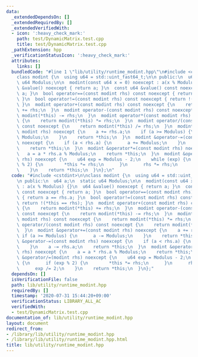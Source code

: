 ```yaml
---
data:
  _extendedDependsOn: []
  _extendedRequiredBy: []
  _extendedVerifiedWith:
  - icon: ':heavy_check_mark:'
    path: test/DynamicMatrix.test.cpp
    title: test/DynamicMatrix.test.cpp
  _pathExtension: hpp
  _verificationStatusIcon: ':heavy_check_mark:'
  attributes:
    links: []
  bundledCode: "#line 1 \"lib/utility/runtime_modint.hpp\"\n#include <cstdint>\n\n\
    class modint {\n  using u64 = std::uint_fast64_t;\n\n public:\n  u64 a;\n  static\
    \ u64 Modulus;\n\n  modint(const u64 x = 0) noexcept : a(x % Modulus) {}\n  u64\
    \ &value() noexcept { return a; }\n  const u64 &value() const noexcept { return\
    \ a; }\n  bool operator==(const modint rhs) const noexcept { return a == rhs.a;\
    \ }\n  bool operator!=(const modint rhs) const noexcept { return !(*this == rhs);\
    \ }\n  modint operator+(const modint rhs) const noexcept {\n    return modint(*this)\
    \ += rhs;\n  }\n  modint operator-(const modint rhs) const noexcept {\n    return\
    \ modint(*this) -= rhs;\n  }\n  modint operator*(const modint rhs) const noexcept\
    \ {\n    return modint(*this) *= rhs;\n  }\n  modint operator/(const modint rhs)\
    \ const noexcept {\n    return modint(*this) /= rhs;\n  }\n  modint &operator+=(const\
    \ modint rhs) noexcept {\n    a += rhs.a;\n    if (a >= Modulus) {\n      a -=\
    \ Modulus;\n    }\n    return *this;\n  }\n  modint &operator-=(const modint rhs)\
    \ noexcept {\n    if (a < rhs.a) {\n      a += Modulus;\n    }\n    a -= rhs.a;\n\
    \    return *this;\n  }\n  modint &operator*=(const modint rhs) noexcept {\n \
    \   a = a * rhs.a % Modulus;\n    return *this;\n  }\n  modint &operator/=(modint\
    \ rhs) noexcept {\n    u64 exp = Modulus - 2;\n    while (exp) {\n      if (exp\
    \ % 2) {\n        *this *= rhs;\n      }\n      rhs *= rhs;\n      exp /= 2;\n\
    \    }\n    return *this;\n  }\n};\n"
  code: "#include <cstdint>\n\nclass modint {\n  using u64 = std::uint_fast64_t;\n\
    \n public:\n  u64 a;\n  static u64 Modulus;\n\n  modint(const u64 x = 0) noexcept\
    \ : a(x % Modulus) {}\n  u64 &value() noexcept { return a; }\n  const u64 &value()\
    \ const noexcept { return a; }\n  bool operator==(const modint rhs) const noexcept\
    \ { return a == rhs.a; }\n  bool operator!=(const modint rhs) const noexcept {\
    \ return !(*this == rhs); }\n  modint operator+(const modint rhs) const noexcept\
    \ {\n    return modint(*this) += rhs;\n  }\n  modint operator-(const modint rhs)\
    \ const noexcept {\n    return modint(*this) -= rhs;\n  }\n  modint operator*(const\
    \ modint rhs) const noexcept {\n    return modint(*this) *= rhs;\n  }\n  modint\
    \ operator/(const modint rhs) const noexcept {\n    return modint(*this) /= rhs;\n\
    \  }\n  modint &operator+=(const modint rhs) noexcept {\n    a += rhs.a;\n   \
    \ if (a >= Modulus) {\n      a -= Modulus;\n    }\n    return *this;\n  }\n  modint\
    \ &operator-=(const modint rhs) noexcept {\n    if (a < rhs.a) {\n      a += Modulus;\n\
    \    }\n    a -= rhs.a;\n    return *this;\n  }\n  modint &operator*=(const modint\
    \ rhs) noexcept {\n    a = a * rhs.a % Modulus;\n    return *this;\n  }\n  modint\
    \ &operator/=(modint rhs) noexcept {\n    u64 exp = Modulus - 2;\n    while (exp)\
    \ {\n      if (exp % 2) {\n        *this *= rhs;\n      }\n      rhs *= rhs;\n\
    \      exp /= 2;\n    }\n    return *this;\n  }\n};"
  dependsOn: []
  isVerificationFile: false
  path: lib/utility/runtime_modint.hpp
  requiredBy: []
  timestamp: '2020-07-31 15:44:20+09:00'
  verificationStatus: LIBRARY_ALL_AC
  verifiedWith:
  - test/DynamicMatrix.test.cpp
documentation_of: lib/utility/runtime_modint.hpp
layout: document
redirect_from:
- /library/lib/utility/runtime_modint.hpp
- /library/lib/utility/runtime_modint.hpp.html
title: lib/utility/runtime_modint.hpp
---
```

